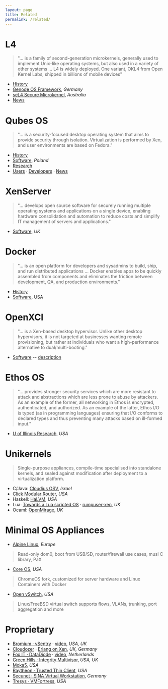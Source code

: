 ```yaml
---
layout: page
title: Related
permalink: /related/
---
```


# L4

> "... is a family of second-generation microkernels, generally used to implement Unix-like operating systems, but also used in a variety of other systems ... L4 is widely deployed. One variant, OKL4 from Open Kernel Labs, shipped in billions of mobile devices"

+ [History](http://en.wikipedia.org/wiki/L4_microkernel_family)
+ [Genode OS Framework](http://genode.org/), *Germany*
+ [seL4 Secure Microkernel](http://ssrg.nicta.com/projects/seL4/), *Australia*
+ [News](http://l4hq.org/)

# Qubes OS

> "... is a security-focused desktop operating system that aims to provide security through isolation. Virtualization is performed by Xen, and user environments are based on Fedora."

+ [History](http://en.wikipedia.org/wiki/Qubes_OS)
+ [Software](https://qubes-os.org/), *Poland*
+ [Research](https://qubes-os.org/wiki/QubesResearch)
+ [Users](https://groups.google.com/forum/#!forum/qubes-users) &middot; [Developers](https://groups.google.com/forum/#!forum/qubes-devel) &middot; [News](http://theinvisiblethings.blogspot.com/)

# XenServer

> "... develops open source software for securely running multiple operating systems and applications on a single device, enabling hardware consolidation and automation to reduce costs and simplify IT management of servers and applications."

+ [Software](http://xenserver.org), *UK*

# Docker

> "... is an open platform for developers and sysadmins to build, ship, and run distributed applications ... Docker enables apps to be quickly assembled from components and eliminates the friction between development, QA, and production environments."

+ [History](http://en.wikipedia.org/wiki/Docker_%28software%29)
+ [Software](https://www.docker.com/), USA

# OpenXCI

> "... is a Xen-based desktop hypervisor. Unlike other desktop hypervisors, it is not targeted at businesses wanting remote provisioning, but rather at individuals who want a high-performance alternative to dual/multi-booting."

+ [Software](http://openxci.sourceforge.net/) -- [description](http://xen.1045712.n5.nabble.com/OpenXCI-update-almost-ready-to-release-an-alpha-version-td5721403.html)

# Ethos OS

> "... provides stronger security services which are more resistant to attack and abstractions which are less prone to abuse by attackers. As an example of the former, all networking in Ethos is encrypted, authenticated, and authorized. As an example of the latter, Ethos I/O is typed (as in programming languages) ensuring that I/O conforms to declared types and thus preventing many attacks based on ill-formed input."

+ [U of Illinois Research](https://www.ethos-os.org/), *USA*

# Unikernels

> Single-purpose appliances, compile-time specialised into standalone kernels, and sealed against modification after deployment to a virtualization platform.

+ C/Java: [Cloudius OSV](http://osv.io), *Israel*
+ [Click Modular Router](http://www.read.cs.ucla.edu/click/), *USA*
+ Haskell: [HaLVM](http://halvm.org), *USA*
+ Lua: [Towards a Lua scripted OS](http://www.lua.org/wshop13/Cormack.pdf) &middot; [rumpuser-xen](https://github.com/justincormack/rumpuser-xen), *UK*
+ Ocaml: [OpenMirage](http://openmirage.org), *UK*


# Minimal OS Appliances

+ [Alpine Linux](http://alpinelinux.org/), *Europe*

> Read-only dom0, boot from USB/SD, router/firewall use cases, musl C library, PaX

+ [Core OS](https://coreos.com/), *USA*

> ChromeOS fork, customized for server hardware and Linux Containers with Docker

+ [Open vSwitch](http://openvswitch.org/), *USA*

> Linux/FreeBSD virtual switch supports flows, VLANs, trunking, port aggregation and more

# Proprietary

+ [Bromium &middot; vSentry](http://www.bromium.com/products/vsentry.html) &middot; [video](http://www.bromium.com/videos/how-does-microvirtualization-protect-you.html), *USA, UK*
+ [Cloudozer](http://cloudozer.com/) &middot; [ Erlang on Xen](http://erlangonxen.org/), *UK, Germany*
+ [Fox IT &middot; DataDiode](https://www.fox-it.com/en/products/datadiode/) &middot; [video](http://www.youtube.com/watch/vemwnQmnvuo), *Netherlands*
+ [Green Hills &middot; Integrity Multivisor](http://www.ghs.com/products/rtos/integrity_virtualization.html), *USA, UK*
+ [Moka5](http://www.moka5.com/), *USA*
+ [Raytheon &middot; Trusted Thin Client](https://www.trustedcs.com/products/TrustedThinClient.html), *USA*
+ [Secunet &middot; SINA Virtual Workstation](http://www.secunet.com/en/topics-solutions/high-security/sina/sina-workstation/), *Germany*
+ [Tresys &middot; VMFortress](http://www.tresys.com/products/vm-fortress.php), *USA*

